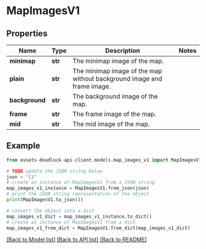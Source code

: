 # MapImagesV1


## Properties

Name | Type | Description | Notes
------------ | ------------- | ------------- | -------------
**minimap** | **str** | The minimap image of the map. | 
**plain** | **str** | The minimap image of the map without background image and frame image. | 
**background** | **str** | The background image of the map. | 
**frame** | **str** | The frame image of the map. | 
**mid** | **str** | The mid image of the map. | 

## Example

```python
from assets-deadlock-api-client.models.map_images_v1 import MapImagesV1

# TODO update the JSON string below
json = "{}"
# create an instance of MapImagesV1 from a JSON string
map_images_v1_instance = MapImagesV1.from_json(json)
# print the JSON string representation of the object
print(MapImagesV1.to_json())

# convert the object into a dict
map_images_v1_dict = map_images_v1_instance.to_dict()
# create an instance of MapImagesV1 from a dict
map_images_v1_from_dict = MapImagesV1.from_dict(map_images_v1_dict)
```
[[Back to Model list]](../README.md#documentation-for-models) [[Back to API list]](../README.md#documentation-for-api-endpoints) [[Back to README]](../README.md)


